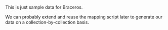 This is just sample data for Braceros.

We can probably extend and reuse the mapping script later to generate our data on a collection-by-collection basis.